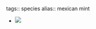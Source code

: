 tags:: species
alias:: mexican mint

- ![](https://peach-geographical-bat-397.mypinata.cloud/ipfs/QmXHhqneMAmZ4aGD5TFN9Nkx8XhfeuApZiLTC8ftYM6ZCQ)